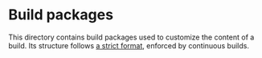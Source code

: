# Build packages

This directory contains build packages used to customize the content of a build.
Its structure follows [a strict format][package-layout], enforced by continuous
builds.

[package-layout]: https://fuchsia.googlesource.com/docs/+/master/development/build/package_layout.md
